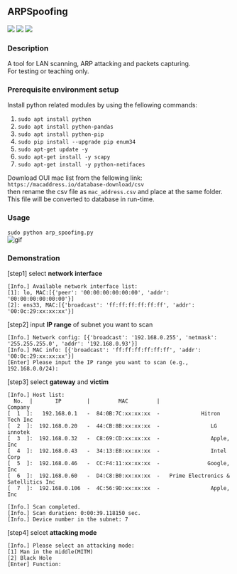 ## ARPSpoofing
![](https://img.shields.io/badge/platform-Linux--64-brightgreen)
![](https://img.shields.io/badge/OS-Ubuntu%2018.04%20LTS-orange)
![](https://img.shields.io/badge/python-2.7-blue)

### Description
A tool for LAN scanning, ARP attacking and packets capturing.  
For testing or teaching only.

### Prerequisite environment setup

Install python related modules by using the fellowing commands:  
1. `sudo apt install python`  
2. `sudo apt install python-pandas`
3. `sudo apt install python-pip`
4. `sudo pip install --upgrade pip enum34`
5. `sudo apt-get update -y`
6. `sudo apt-get install -y scapy`
7. `sudo apt-get install -y python-netifaces`

Download OUI mac list from the fellowing link:  
`https://macaddress.io/database-download/csv`  
then rename the csv file as `mac_address.csv` and place at the same folder.  
This file will be converted to database in run-time.

### Usage
`sudo python arp_spoofing.py`  
![gif](https://github.com/DuvetDays/ARPSpoofing/blob/master/arp%20spoofing_1.gif?raw=true)
### Demonstration
[step1] select **network interface**  
```
[Info.] Available network interface list:
[1]: lo, MAC:[{'peer': '00:00:00:00:00:00', 'addr': '00:00:00:00:00:00'}]
[2]: ens33, MAC:[{'broadcast': 'ff:ff:ff:ff:ff:ff', 'addr': '00:0c:29:xx:xx:xx'}]
```
[step2] input **IP range** of subnet you want to scan 
```
[Info.] Network config: [{'broadcast': '192.168.0.255', 'netmask': '255.255.255.0', 'addr': '192.168.0.93'}]
[Info.] MAC info: [{'broadcast': 'ff:ff:ff:ff:ff:ff', 'addr': '00:0c:29:xx:xx:xx'}]
[Enter] Please input the IP range you want to scan (e.g., 192.168.0.0/24):
```
 [step3] select **gateway** and **victim** 
```
[Info.] Host list:
  No.  |       IP        |         MAC         |                 Company                  
[  1  ]:   192.168.0.1   -  84:0B:7C:xx:xx:xx  -             Hitron Tech Inc              
[  2  ]:  192.168.0.20   -  44:CB:8B:xx:xx:xx  -                LG innotek                
[  3  ]:  192.168.0.32   -  C8:69:CD:xx:xx:xx  -                Apple, Inc                
[  4  ]:  192.168.0.43   -  34:13:E8:xx:xx:xx  -                Intel Corp                
[  5  ]:  192.168.0.46   -  CC:F4:11:xx:xx:xx  -               Google, Inc                
[  6  ]:  192.168.0.60   -  D4:C8:B0:xx:xx:xx  -   Prime Electronics & Satellitics Inc    
[  7  ]:  192.168.0.106  -  4C:56:9D:xx:xx:xx  -                Apple, Inc 

[Info.] Scan completed.
[Info.] Scan duration: 0:00:39.118150 sec.
[Info.] Device number in the subnet: 7
```
[step4] selcet **attacking mode**  
```
[Info.] Please select an attacking mode:
[1] Man in the middle(MITM)
[2] Black Hole
[Enter] Function:
```
